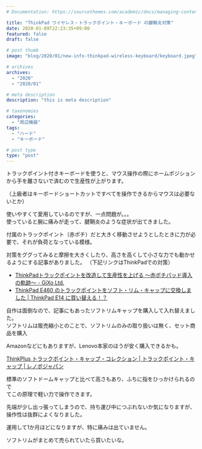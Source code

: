 ```yaml
---
# Documentation: https://sourcethemes.com/academic/docs/managing-content/

title: "ThinkPad ワイヤレス・トラックポイント・キーボード の腱鞘炎対策"
date: 2020-01-09T22:23:35+09:00
featured: false
draft: false

# post thumb
image: "blog/2020/01/new-info-thinkpad-wireless-keyboard/keyboard.jpeg"

# archives
archives:
  - "2020"
  - "2020/01"

# meta description
description: "this is meta description"

# taxonomies
categories:
  - "周辺機器"
tags:
  - "ハード"
  - "キーボード"

# post type
type: "post"
---
```


トラックポイント付きキーボードを使うと、マウス操作の際にホームポジションから手を離さないで済むので生産性が上がります。

（上級者はキーボードショートカットですべてを操作できるからマウスは必要ないとか）

使いやすくて愛用しているのですが、一点問題が。。。  
使っていると腕に痛みが走って、腱鞘炎のような症状が出てきました。

付属のトラックポイント（赤ポチ）だと大きく移動させようとしたときに力が必要で、それが負荷となっている模様。

対策をググってみると摩擦を大きくしたり、高さを高くして小さな力でも動かせるようにする記事がありました。
（下記リンクはThinkPadでの対策）

- [ThinkPadトラックポイントを改造して生産性を上げる ～赤ポチパッド導入の軌跡～ - GiXo Ltd.](https://www.gixo.jp/blog/11317/)
- [ThinkPad E460 のトラックポイントをソフト・リム・キャップに交換しました | ThinkPad E14 に買い替える！？](http://e460.net/archives/415)

自作は面倒なので、記事にもあったソフトリムキャップを購入して入れ替えました。  
ソフトリムは販売縮小とのことで、ソフトリムのみの取り扱いは無く、セット商品を購入  

Amazonなどにもありますが、Lenovo本家のほうが安く購入できるかも。

[ThinkPlus トラックポイント・キャップ・コレクション | トラックポイント・キャップ | レノボジャパン](https://www.lenovo.com/jp/ja/accessories-and-monitors/keyboards-and-mice/trackpoint-caps/ACCKIT-BO-TrackPT-caps/p/73P2698)

標準のソフトドームキャップと比べて高さもあり、ふちに指をひっかけられるので  
てこの原理で軽い力で操作できます。

先端が少し出っ張ってしまうので、持ち運び中につぶれないか気になりますが、  
操作性は抜群によくなりました。

運用して1か月ほどになりますが、特に痛みは出ていません。

ソフトリムがまとめて売られていたら買いたいな。